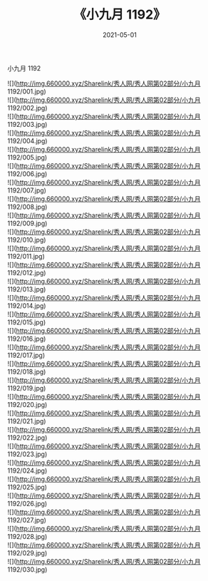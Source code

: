 ﻿---
layout: post
title:  《小九月 1192》
date:   2021-05-01
img: http://img.660000.xyz/Sharelink/秀人网/秀人网第02部分/小九月 1192/000.jpg
categories: [美女, 清纯, 唯美]
---

小九月 1192

  ![](http://img.660000.xyz/Sharelink/秀人网/秀人网第02部分/小九月 1192/001.jpg) <br> ![](http://img.660000.xyz/Sharelink/秀人网/秀人网第02部分/小九月 1192/002.jpg) <br> ![](http://img.660000.xyz/Sharelink/秀人网/秀人网第02部分/小九月 1192/003.jpg) <br> ![](http://img.660000.xyz/Sharelink/秀人网/秀人网第02部分/小九月 1192/004.jpg) <br> ![](http://img.660000.xyz/Sharelink/秀人网/秀人网第02部分/小九月 1192/005.jpg) <br> ![](http://img.660000.xyz/Sharelink/秀人网/秀人网第02部分/小九月 1192/006.jpg) <br> ![](http://img.660000.xyz/Sharelink/秀人网/秀人网第02部分/小九月 1192/007.jpg) <br> ![](http://img.660000.xyz/Sharelink/秀人网/秀人网第02部分/小九月 1192/008.jpg) <br> ![](http://img.660000.xyz/Sharelink/秀人网/秀人网第02部分/小九月 1192/009.jpg) <br> ![](http://img.660000.xyz/Sharelink/秀人网/秀人网第02部分/小九月 1192/010.jpg) <br> ![](http://img.660000.xyz/Sharelink/秀人网/秀人网第02部分/小九月 1192/011.jpg) <br> ![](http://img.660000.xyz/Sharelink/秀人网/秀人网第02部分/小九月 1192/012.jpg) <br> ![](http://img.660000.xyz/Sharelink/秀人网/秀人网第02部分/小九月 1192/013.jpg) <br> ![](http://img.660000.xyz/Sharelink/秀人网/秀人网第02部分/小九月 1192/014.jpg) <br> ![](http://img.660000.xyz/Sharelink/秀人网/秀人网第02部分/小九月 1192/015.jpg) <br> ![](http://img.660000.xyz/Sharelink/秀人网/秀人网第02部分/小九月 1192/016.jpg) <br> ![](http://img.660000.xyz/Sharelink/秀人网/秀人网第02部分/小九月 1192/017.jpg) <br> ![](http://img.660000.xyz/Sharelink/秀人网/秀人网第02部分/小九月 1192/018.jpg) <br> ![](http://img.660000.xyz/Sharelink/秀人网/秀人网第02部分/小九月 1192/019.jpg) <br> ![](http://img.660000.xyz/Sharelink/秀人网/秀人网第02部分/小九月 1192/020.jpg) <br> ![](http://img.660000.xyz/Sharelink/秀人网/秀人网第02部分/小九月 1192/021.jpg) <br> ![](http://img.660000.xyz/Sharelink/秀人网/秀人网第02部分/小九月 1192/022.jpg) <br> ![](http://img.660000.xyz/Sharelink/秀人网/秀人网第02部分/小九月 1192/023.jpg) <br> ![](http://img.660000.xyz/Sharelink/秀人网/秀人网第02部分/小九月 1192/024.jpg) <br> ![](http://img.660000.xyz/Sharelink/秀人网/秀人网第02部分/小九月 1192/025.jpg) <br> ![](http://img.660000.xyz/Sharelink/秀人网/秀人网第02部分/小九月 1192/026.jpg) <br> ![](http://img.660000.xyz/Sharelink/秀人网/秀人网第02部分/小九月 1192/027.jpg) <br> ![](http://img.660000.xyz/Sharelink/秀人网/秀人网第02部分/小九月 1192/028.jpg) <br> ![](http://img.660000.xyz/Sharelink/秀人网/秀人网第02部分/小九月 1192/029.jpg) <br> ![](http://img.660000.xyz/Sharelink/秀人网/秀人网第02部分/小九月 1192/030.jpg) <br>